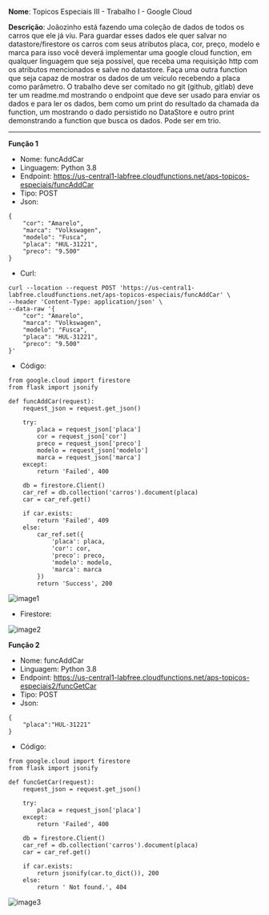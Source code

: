 **Nome**:
Topicos Especiais III - Trabalho I - Google Cloud


**Descrição**:
Joãozinho está fazendo uma coleção de dados de todos os carros que ele já viu. Para guardar esses dados ele quer salvar no datastore/firestore os carros com seus atributos placa, cor, preço, modelo e marca para isso você deverá implementar uma google cloud function, em qualquer linguagem que seja possível, que receba uma requisição http com os atributos mencionados e salve no datastore. Faça uma outra function que seja capaz de mostrar os dados de um veículo recebendo a placa como parâmetro. O trabalho deve ser comitado no git (github, gitlab) deve ter um readme.md mostrando o endpoint que deve ser usado para enviar os dados e para ler os dados, bem como um print do resultado da chamada da function, um mostrando o dado persistido no DataStore e outro print demonstrando a function que busca os dados. Pode ser em trio.

---

**Função 1**

* Nome: funcAddCar
* Linguagem: Python 3.8
* Endpoint: https://us-central1-labfree.cloudfunctions.net/aps-topicos-especiais/funcAddCar
* Tipo: POST
* Json:

```
{
    "cor": "Amarelo",
    "marca": "Volkswagen",
    "modelo": "Fusca",
    "placa": "HUL-31221",
    "preco": "9.500"
}
```
* Curl:
```
curl --location --request POST 'https://us-central1-labfree.cloudfunctions.net/aps-topicos-especiais/funcAddCar' \
--header 'Content-Type: application/json' \
--data-raw '{
    "cor": "Amarelo",
    "marca": "Volkswagen",
    "modelo": "Fusca",
    "placa": "HUL-31221",
    "preco": "9.500"
}'
```
* Código:
```
from google.cloud import firestore
from flask import jsonify

def funcAddCar(request):
    request_json = request.get_json()
    
    try:
        placa = request_json['placa']
        cor = request_json['cor']
        preco = request_json['preco']
        modelo = request_json['modelo']
        marca = request_json['marca']
    except:
        return 'Failed', 400

    db = firestore.Client()
    car_ref = db.collection('carros').document(placa)
    car = car_ref.get()

    if car.exists:
        return 'Failed', 409
    else:
        car_ref.set({
            'placa': placa,
            'cor': cor,
            'preco': preco,
            'modelo': modelo,
            'marca': marca
        })
        return 'Success', 200
```

![image1](https://i.imgur.com/oFySDL4.png)

* Firestore:

![image2](https://i.imgur.com/dpHSBvI.png)

**Função 2**

* Nome: funcAddCar
* Linguagem: Python 3.8
* Endpoint: https://us-central1-labfree.cloudfunctions.net/aps-topicos-especiais2/funcGetCar
* Tipo: POST
* Json:
```
{
    "placa":"HUL-31221"
}
```
* Código:
```
from google.cloud import firestore
from flask import jsonify

def funcGetCar(request):
    request_json = request.get_json()

    try:
        placa = request_json['placa']
    except:
        return 'Failed', 400
    
    db = firestore.Client()
    car_ref = db.collection('carros').document(placa)
    car = car_ref.get()

    if car.exists:
        return jsonify(car.to_dict()), 200
    else:
        return ' Not found.', 404
  ```
  
  ![image3](https://i.imgur.com/qBHewZv.png)
